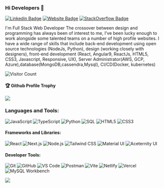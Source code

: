 ### Hi Developers 👋

<!--[![YouTube Badge](https://img.shields.io/badge/YouTube-SurajXD-red)](https://www.youtube.com/channel/UCq45UxdARXCpecnV_zwQ-Bg)-->
[![Linkedin Badge](https://img.shields.io/badge/-Suraj5260-blue?style=flat-square&logo=Linkedin&logoColor=white&link=https://www.linkedin.com/in/aakash--01629954/)](https://www.linkedin.com/in/suraj5260/)
[![Website Badge](https://img.shields.io/badge/WebSite-Suraj-green)](https://suraj5260.netlify.app/)
[![StackOverflow Badge](https://img.shields.io/badge/StackOverflow-Suraj-yellow)](https://stackoverflow.com/users/18292122/suraj5260?tab=profile)

I'm
Full Stack Web Developer
The crossover between design and programming has always been of interest to me, I've been lucky enough to work alongside some talented teams on a number of high profile websites. I have a wide range of skills that include back-end development using open source technologies (NodeJs, Python), design (working closely with designers), front-end development (React, Angular9, ReactJs, HTML5, CSS3, Javascript, Responsive, UX), Server Administrator(AWS, GCP, Azure),database(MongoDB,cassendra,Mysql), CI/CD(Docker, kubernetes)


![Visitor Count](https://profile-counter.glitch.me/Suraj5260/count.svg)

<div>
  <h4>🏆 Github Profile Trophy</h4>
  <a href="https://github.com/ryo-ma/github-profile-trophy">
    <img src="https://github-profile-trophy.vercel.app/?username=Suraj5260&column=7"/>
  </a>
</div>

### Languages and Tools:

<img alt="JavaScript" src="https://img.shields.io/badge/javascript-%23323330.svg?style=flat-square&logo=javascript&logoColor=%23F7DF1E"/> <img alt="TypeScript" src="https://img.shields.io/badge/typescript-%23007ACC.svg?style=flat-square&logo=typescript&logoColor=white"/> <img alt="Python" src="https://img.shields.io/badge/python-%2314354C.svg?style=flat-square&logo=python&logoColor=%23FFD43B"/> <img alt="SQL" src="https://img.shields.io/badge/SQL-MySQL-%2300f.svg?style=flat-square&logo=mysql&logoColor=white"/> <img alt="HTML5" src="https://img.shields.io/badge/html5-%23E34F26.svg?style=flat-square&logo=html5&logoColor=white"/> <img alt="CSS3" src="https://img.shields.io/badge/css3-%231572B6.svg?style=flat-square&logo=css3&logoColor=white"/>

#### Frameworks and Libraries:
<img alt="React" src="https://img.shields.io/badge/react-%2320232a.svg?style=flat-square&logo=react&logoColor=%2361DAFB"/> <img alt="Next.js" src="https://img.shields.io/badge/next.js-%23000000.svg?style=flat-square&logo=nextdotjs&logoColor=white"/> <img alt="Node.js" src="https://img.shields.io/badge/node.js-%2343853D.svg?style=flat-square&logo=nodedotjs&logoColor=white"/> <img alt="Tailwind CSS" src="https://img.shields.io/badge/tailwindcss-%2338B2AC.svg?style=flat-square&logo=tailwind-css&logoColor=white"/> <img alt="Material UI" src="https://img.shields.io/badge/material--ui-%230081CB.svg?style=flat-square&logo=material-ui&logoColor=white"/> <img alt="Aceternity UI" src="https://img.shields.io/badge/Aceternity-UI-%232A7EEE.svg?style=flat-square&logo=aceternity&logoColor=white"/>

#### Developer Tools:
<img alt="Git" src="https://img.shields.io/badge/git-%23F05033.svg?style=flat-square&logo=git&logoColor=white"/> <img alt="GitHub" src="https://img.shields.io/badge/github-%23181717.svg?style=flat-square&logo=github&logoColor=white"/> <img alt="VS Code" src="https://img.shields.io/badge/VS%20Code-0078d7.svg?style=flat-square&logo=visual-studio-code&logoColor=white"/> <img alt="Postman" src="https://img.shields.io/badge/postman-%23FF6C37.svg?style=flat-square&logo=postman&logoColor=white"/> <img alt="Vite" src="https://img.shields.io/badge/Vite-%23646CFF.svg?style=flat-square&logo=vite&logoColor=white"/> <img alt="Netlify" src="https://img.shields.io/badge/netlify-%23000000.svg?style=flat-square&logo=netlify&logoColor=#00C7B7"/> <img alt="Vercel" src="https://img.shields.io/badge/vercel-%23000000.svg?style=flat-square&logo=vercel&logoColor=white"/> <img alt="MySQL Workbench" src="https://img.shields.io/badge/MySQL_Workbench-%2300f.svg?style=flat-square&logo=mysql&logoColor=white"/>


![](https://activity-graph.herokuapp.com/graph?username=Suraj5260&theme=react-dark&area=true)
<!--
**Aakashdeveloper/Aakashdeveloper** is a ✨ _special_ ✨ repository because its `README.md` (this file) appears on your GitHub profile.

Here are some ideas to get you started:

- 🔭 I’m currently working on ...
- 🌱 I’m currently learning ...
- 👯 I’m looking to collaborate on ...
- 🤔 I’m looking for help with ...
- 💬 Ask me about ...
- 📫 How to reach me: ...
- 😄 Pronouns: ...
- ⚡ Fun fact: .....

-->
